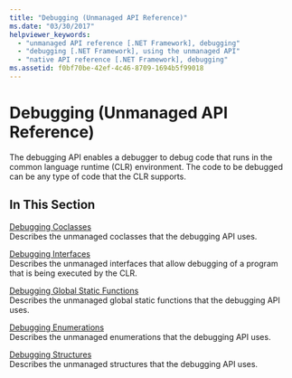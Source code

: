 ```yaml
---
title: "Debugging (Unmanaged API Reference)"
ms.date: "03/30/2017"
helpviewer_keywords: 
  - "unmanaged API reference [.NET Framework], debugging"
  - "debugging [.NET Framework], using the unmanaged API"
  - "native API reference [.NET Framework], debugging"
ms.assetid: f0bf70be-42ef-4c46-8709-1694b5f99018
---
```

# Debugging (Unmanaged API Reference)
The debugging API enables a debugger to debug code that runs in the common language runtime (CLR) environment. The code to be debugged can be any type of code that the CLR supports.  
  
## In This Section  
 [Debugging Coclasses](debugging-coclasses.md)  
 Describes the unmanaged coclasses that the debugging API uses.  
  
 [Debugging Interfaces](debugging-interfaces.md)  
 Describes the unmanaged interfaces that allow debugging of a program that is being executed by the CLR.  
  
 [Debugging Global Static Functions](debugging-global-static-functions.md)  
 Describes the unmanaged global static functions that the debugging API uses.  
  
 [Debugging Enumerations](debugging-enumerations.md)  
 Describes the unmanaged enumerations that the debugging API uses.  
  
 [Debugging Structures](debugging-structures.md)  
 Describes the unmanaged structures that the debugging API uses.
